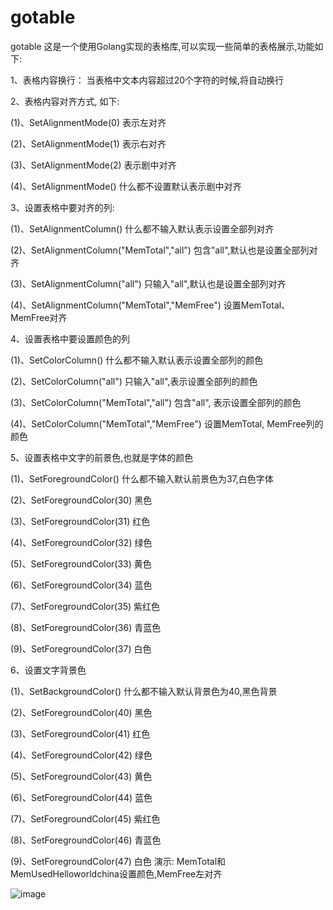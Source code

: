 # gotable
gotable
这是一个使用Golang实现的表格库,可以实现一些简单的表格展示,功能如下:

1、表格内容换行： 当表格中文本内容超过20个字符的时候,将自动换行

2、表格内容对齐方式, 如下:

(1)、SetAlignmentMode(0) 表示左对齐

(2)、SetAlignmentMode(1) 表示右对齐

(3)、SetAlignmentMode(2) 表示剧中对齐

(4)、SetAlignmentMode()  什么都不设置默认表示剧中对齐

3、设置表格中要对齐的列: 

(1)、SetAlignmentColumn()                       什么都不输入默认表示设置全部列对齐

(2)、SetAlignmentColumn("MemTotal","all")       包含"all",默认也是设置全部列对齐

(3)、SetAlignmentColumn("all")                  只输入"all",默认也是设置全部列对齐

(4)、SetAlignmentColumn("MemTotal","MemFree")   设置MemTotal、MemFree对齐

4、设置表格中要设置颜色的列

(1)、SetColorColumn()                           什么都不输入默认表示设置全部列的颜色

(2)、SetColorColumn("all")                      只输入"all",表示设置全部列的颜色

(3)、SetColorColumn("MemTotal","all")           包含"all", 表示设置全部列的颜色

(4)、SetColorColumn("MemTotal","MemFree")       设置MemTotal, MemFree列的颜色

5、设置表格中文字的前景色,也就是字体的颜色

(1)、SetForegroundColor()                       什么都不输入默认前景色为37,白色字体

(2)、SetForegroundColor(30)                     黑色

(3)、SetForegroundColor(31)                     红色

(4)、SetForegroundColor(32)                     绿色

(5)、SetForegroundColor(33)                     黄色

(6)、SetForegroundColor(34)                     蓝色

(7)、SetForegroundColor(35)                     紫红色

(8)、SetForegroundColor(36)                     青蓝色

(9)、SetForegroundColor(37)                     白色

6、设置文字背景色

(1)、SetBackgroundColor()                       什么都不输入默认背景色为40,黑色背景

(2)、SetForegroundColor(40)                     黑色

(3)、SetForegroundColor(41)                     红色

(4)、SetForegroundColor(42)                     绿色

(5)、SetForegroundColor(43)                     黄色

(6)、SetForegroundColor(44)                     蓝色

(7)、SetForegroundColor(45)                     紫红色

(8)、SetForegroundColor(46)                     青蓝色

(9)、SetForegroundColor(47)                     白色
演示: MemTotal和MemUsedHelloworldchina设置颜色,MemFree左对齐

![image](https://github.com/gongguan2018/gotable/assets/40058594/07ee146b-340c-43e4-bafb-a48b8a183da6)

